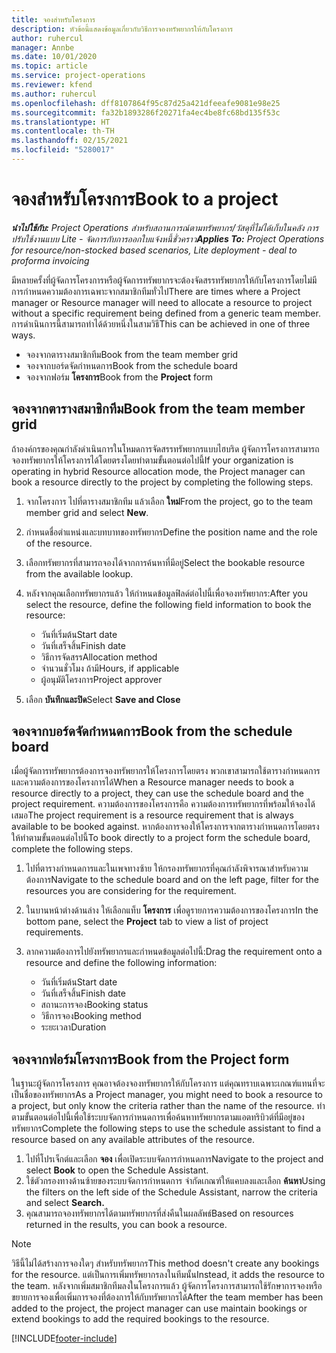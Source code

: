 ```yaml
---
title: จองสำหรับโครงการ
description: หัวข้อนี้แสดงข้อมูลเกี่ยวกับวิธีการจองทรัพยากรให้กับโครงการ
author: ruhercul
manager: Annbe
ms.date: 10/01/2020
ms.topic: article
ms.service: project-operations
ms.reviewer: kfend
ms.author: ruhercul
ms.openlocfilehash: dff8107864f95c87d25a421dfeeafe9081e98e25
ms.sourcegitcommit: fa32b1893286f20271fa4ec4be8fc68bd135f53c
ms.translationtype: HT
ms.contentlocale: th-TH
ms.lasthandoff: 02/15/2021
ms.locfileid: "5280017"
---
```

# <a name="book-to-a-project"></a><span data-ttu-id="00397-103">จองสำหรับโครงการ</span><span class="sxs-lookup"><span data-stu-id="00397-103">Book to a project</span></span>

<span data-ttu-id="00397-104">_**นำไปใช้กับ:** Project Operations สำหรับสถานการณ์ตามทรัพยากร/วัสดุที่ไม่ได้เก็บในคลัง การปรับใช้งานแบบ Lite - จัดการกับการออกใบแจ้งหนี้ชั่วคราว_</span><span class="sxs-lookup"><span data-stu-id="00397-104">_**Applies To:** Project Operations for resource/non-stocked based scenarios, Lite deployment - deal to proforma invoicing_</span></span>

<span data-ttu-id="00397-105">มีหลายครั้งที่ผู้จัดการโครงการหรือผู้จัดการทรัพยากรจะต้องจัดสรรทรัพยากรให้กับโครงการโดยไม่มีการกำหนดความต้องการเฉพาะจากสมาชิกทีมทั่วไป</span><span class="sxs-lookup"><span data-stu-id="00397-105">There are times where a Project manager or Resource manager will need to allocate a resource to project without a specific requirement being defined from a generic team member.</span></span> <span data-ttu-id="00397-106">การดำเนินการนี้สามารถทำได้ด้วยหนึ่งในสามวิธี</span><span class="sxs-lookup"><span data-stu-id="00397-106">This can be achieved in one of three ways.</span></span>

- <span data-ttu-id="00397-107">จองจากตารางสมาชิกทีม</span><span class="sxs-lookup"><span data-stu-id="00397-107">Book from the team member grid</span></span>
- <span data-ttu-id="00397-108">จองจากบอร์ดจัดกำหนดการ</span><span class="sxs-lookup"><span data-stu-id="00397-108">Book from the schedule board</span></span>
- <span data-ttu-id="00397-109">จองจากฟอร์ม **โครงการ**</span><span class="sxs-lookup"><span data-stu-id="00397-109">Book from the **Project** form</span></span>

## <a name="book-from-the-team-member-grid"></a><span data-ttu-id="00397-110">จองจากตารางสมาชิกทีม</span><span class="sxs-lookup"><span data-stu-id="00397-110">Book from the team member grid</span></span>

<span data-ttu-id="00397-111">ถ้าองค์กรของคุณกำลังดำเนินการในโหมดการจัดสรรทรัพยากรแบบไฮบริด ผู้จัดการโครงการสามารถจองทรัพยากรให้โครงการได้โดยตรงโดยทำตามขั้นตอนต่อไปนี้</span><span class="sxs-lookup"><span data-stu-id="00397-111">If your organization is operating in hybrid Resource allocation mode, the Project manager can book a resource directly to the project by completing the following steps.</span></span>

1. <span data-ttu-id="00397-112">จากโครงการ ไปที่ตารางสมาชิกทีม แล้วเลือก **ใหม่**</span><span class="sxs-lookup"><span data-stu-id="00397-112">From the project, go to the team member grid and select **New**.</span></span>
2. <span data-ttu-id="00397-113">กำหนดชื่อตำแหน่งและบทบาทของทรัพยากร</span><span class="sxs-lookup"><span data-stu-id="00397-113">Define the position name and the role of the resource.</span></span>
3. <span data-ttu-id="00397-114">เลือกทรัพยากรที่สามารถจองได้จากการค้นหาที่มีอยู่</span><span class="sxs-lookup"><span data-stu-id="00397-114">Select the bookable resource from the available lookup.</span></span>
4. <span data-ttu-id="00397-115">หลังจากคุณเลือกทรัพยากรแล้ว ให้กำหนดข้อมูลฟิลด์ต่อไปนี้เพื่อจองทรัพยากร:</span><span class="sxs-lookup"><span data-stu-id="00397-115">After you select the resource, define the following field information to book the resource:</span></span>

    - <span data-ttu-id="00397-116">วันที่เริ่มต้น</span><span class="sxs-lookup"><span data-stu-id="00397-116">Start date</span></span>
    - <span data-ttu-id="00397-117">วันที่เสร็จสิ้น</span><span class="sxs-lookup"><span data-stu-id="00397-117">Finish date</span></span>
    - <span data-ttu-id="00397-118">วิธีการจัดสรร</span><span class="sxs-lookup"><span data-stu-id="00397-118">Allocation method</span></span>
    - <span data-ttu-id="00397-119">จำนวนชั่วโมง ถ้ามี</span><span class="sxs-lookup"><span data-stu-id="00397-119">Hours, if applicable</span></span>
    - <span data-ttu-id="00397-120">ผู้อนุมัติโครงการ</span><span class="sxs-lookup"><span data-stu-id="00397-120">Project approver</span></span>

6. <span data-ttu-id="00397-121">เลือก **บันทึกและปิด**</span><span class="sxs-lookup"><span data-stu-id="00397-121">Select **Save and Close**</span></span>

## <a name="book-from-the-schedule-board"></a><span data-ttu-id="00397-122">จองจากบอร์ดจัดกำหนดการ</span><span class="sxs-lookup"><span data-stu-id="00397-122">Book from the schedule board</span></span>

<span data-ttu-id="00397-123">เมื่อผู้จัดการทรัพยากรต้องการจองทรัพยากรให้โครงการโดยตรง พวกเขาสามารถใช้ตารางกำหนดการและความต้องการของโครงการได้</span><span class="sxs-lookup"><span data-stu-id="00397-123">When a Resource manager needs to book a resource directly to a project, they can use the schedule board and the project requirement.</span></span> <span data-ttu-id="00397-124">ความต้องการของโครงการคือ ความต้องการทรัพยากรที่พร้อมให้จองได้เสมอ</span><span class="sxs-lookup"><span data-stu-id="00397-124">The project requirement is a resource requirement that is always available to be booked against.</span></span> <span data-ttu-id="00397-125">หากต้องการจองให้โครงการจากตารางกำหนดการโดยตรง ให้ทำตามขั้นตอนต่อไปนี้</span><span class="sxs-lookup"><span data-stu-id="00397-125">To book directly to a project form the schedule board, complete the following steps.</span></span>

1. <span data-ttu-id="00397-126">ไปที่ตารางกำหนดการและในเพจทางซ้าย ให้กรองทรัพยากรที่คุณกำลังพิจารณาสำหรับความต้องการ</span><span class="sxs-lookup"><span data-stu-id="00397-126">Navigate to the schedule board and on the left page, filter for the resources you are considering for the requirement.</span></span>
2. <span data-ttu-id="00397-127">ในบานหน้าต่างด้านล่าง ให้เลือกแท็บ **โครงการ** เพื่อดูรายการความต้องการของโครงการ</span><span class="sxs-lookup"><span data-stu-id="00397-127">In the bottom pane, select the **Project** tab to view a list of project requirements.</span></span>
3. <span data-ttu-id="00397-128">ลากความต้องการไปยังทรัพยากรและกำหนดข้อมูลต่อไปนี้:</span><span class="sxs-lookup"><span data-stu-id="00397-128">Drag the requirement onto a resource and define the following information:</span></span>

    - <span data-ttu-id="00397-129">วันที่เริ่มต้น</span><span class="sxs-lookup"><span data-stu-id="00397-129">Start date</span></span>
    - <span data-ttu-id="00397-130">วันที่เสร็จสิ้น</span><span class="sxs-lookup"><span data-stu-id="00397-130">Finish date</span></span>
    - <span data-ttu-id="00397-131">สถานะการจอง</span><span class="sxs-lookup"><span data-stu-id="00397-131">Booking status</span></span>
    - <span data-ttu-id="00397-132">วิธีการจอง</span><span class="sxs-lookup"><span data-stu-id="00397-132">Booking method</span></span>
    - <span data-ttu-id="00397-133">ระยะเวลา</span><span class="sxs-lookup"><span data-stu-id="00397-133">Duration</span></span>

## <a name="book-from-the-project-form"></a><span data-ttu-id="00397-134">จองจากฟอร์มโครงการ</span><span class="sxs-lookup"><span data-stu-id="00397-134">Book from the Project form</span></span>

<span data-ttu-id="00397-135">ในฐานะผู้จัดการโครงการ คุณอาจต้องจองทรัพยากรให้กับโครงการ แต่คุณทราบเฉพาะเกณฑ์แทนที่จะเป็นชื่อของทรัพยากร</span><span class="sxs-lookup"><span data-stu-id="00397-135">As a Project manager, you might need to book a resource to a project, but only know the criteria rather than the name of the resource.</span></span> <span data-ttu-id="00397-136">ทำตามขั้นตอนต่อไปนี้เพื่อใช้ระบบจัดการกำหนดการเพื่อค้นหาทรัพยากรตามแอตทริบิวต์ที่มีอยู่ของทรัพยากร</span><span class="sxs-lookup"><span data-stu-id="00397-136">Complete the following steps to use the schedule assistant to find a resource based on any available attributes of the resource.</span></span> 

1. <span data-ttu-id="00397-137">ไปที่โปรเจ็กต์และเลือก **จอง** เพื่อเปิดระบบจัดการกำหนดการ</span><span class="sxs-lookup"><span data-stu-id="00397-137">Navigate to the project and select **Book** to open the Schedule Assistant.</span></span>
2. <span data-ttu-id="00397-138">ใช้ตัวกรองทางด้านซ้ายของระบบจัดการกำหนดการ จำกัดเกณฑ์ให้แคบลงและเลือก **ค้นหา**</span><span class="sxs-lookup"><span data-stu-id="00397-138">Using the filters on the left side of the Schedule Assistant, narrow the criteria and select **Search.**</span></span>
3. <span data-ttu-id="00397-139">คุณสามารถจองทรัพยากรได้ตามทรัพยากรที่ส่งคืนในผลลัพธ์</span><span class="sxs-lookup"><span data-stu-id="00397-139">Based on resources returned in the results, you can book a resource.</span></span>

> [!NOTE]
> <span data-ttu-id="00397-140">วิธีนี้ไม่ได้สร้างการจองใดๆ สำหรับทรัพยากร</span><span class="sxs-lookup"><span data-stu-id="00397-140">This method doesn't create any bookings for the resource.</span></span> <span data-ttu-id="00397-141">แต่เป็นการเพิ่มทรัพยากรลงในทีมนั้น</span><span class="sxs-lookup"><span data-stu-id="00397-141">Instead, it adds the resource to the team.</span></span> <span data-ttu-id="00397-142">หลังจากเพิ่มสมาชิกทีมลงในโครงการแล้ว ผู้จัดการโครงการสามารถใช้รักษาการจองหรือขยายการจองเพื่อเพิ่มการจองที่ต้องการให้กับทรัพยากรได้</span><span class="sxs-lookup"><span data-stu-id="00397-142">After the team member has been added to the project, the project manager can use maintain bookings or extend bookings to add the required bookings to the resource.</span></span>


[!INCLUDE[footer-include](../includes/footer-banner.md)]